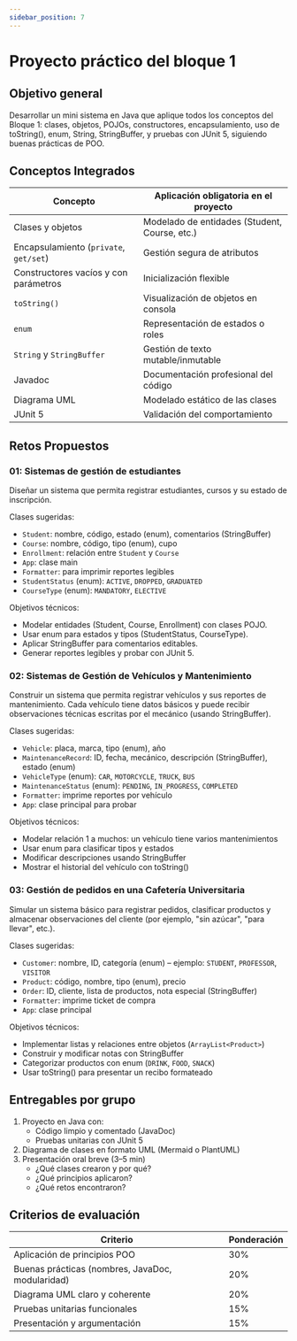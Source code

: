 ```yaml
---
sidebar_position: 7
---
```


# Proyecto práctico del bloque 1

## Objetivo general

Desarrollar un mini sistema en Java que aplique todos los conceptos del Bloque 1: clases, objetos, POJOs, constructores, encapsulamiento, uso de toString(), enum, String, StringBuffer, y pruebas con JUnit 5, siguiendo buenas prácticas de POO.

## Conceptos Integrados

|Concepto|Aplicación obligatoria en el proyecto|
|--|--|
|Clases y objetos|Modelado de entidades (Student, Course, etc.)|
|Encapsulamiento (`private`, `get/set`)|Gestión segura de atributos|
|Constructores vacíos y con parámetros|Inicialización flexible|
|`toString()`|Visualización de objetos en consola|
|`enum`|Representación de estados o roles|
|`String` y `StringBuffer`|Gestión de texto mutable/inmutable|
|Javadoc|Documentación profesional del código|
|Diagrama UML|Modelado estático de las clases|
|JUnit 5|Validación del comportamiento|

## Retos Propuestos

### 01: Sistemas de gestión de estudiantes

Diseñar un sistema que permita registrar estudiantes, cursos y su estado de inscripción.

Clases sugeridas:

- `Student`: nombre, código, estado (enum), comentarios (StringBuffer)
- `Course`: nombre, código, tipo (enum), cupo
- `Enrollment`: relación entre `Student` y `Course`
- `App`: clase main
- `Formatter`: para imprimir reportes legibles
- `StudentStatus` (enum): `ACTIVE`, `DROPPED`, `GRADUATED`
- `CourseType` (enum): `MANDATORY`, `ELECTIVE`

Objetivos técnicos:

- Modelar entidades (Student, Course, Enrollment) con clases POJO.
- Usar enum para estados y tipos (StudentStatus, CourseType).
- Aplicar StringBuffer para comentarios editables.
- Generar reportes legibles y probar con JUnit 5.

### 02: Sistemas de Gestión de Vehículos y Mantenimiento

Construir un sistema que permita registrar vehículos y sus reportes de mantenimiento. Cada vehículo tiene datos básicos y puede recibir observaciones técnicas escritas por el mecánico (usando StringBuffer).

Clases sugeridas:

- `Vehicle`: placa, marca, tipo (enum), año
- `MaintenanceRecord`: ID, fecha, mecánico, descripción (StringBuffer), estado (enum)
- `VehicleType` (enum): `CAR`, `MOTORCYCLE`, `TRUCK`, `BUS`
- `MaintenanceStatus` (enum): `PENDING`, `IN_PROGRESS`, `COMPLETED`
- `Formatter`: imprime reportes por vehículo
- `App`: clase principal para probar

Objetivos técnicos:

- Modelar relación 1 a muchos: un vehículo tiene varios mantenimientos
- Usar enum para clasificar tipos y estados
- Modificar descripciones usando StringBuffer
- Mostrar el historial del vehículo con toString()

### 03: Gestión de pedidos en una Cafetería Universitaria

Simular un sistema básico para registrar pedidos, clasificar productos y almacenar observaciones del cliente (por ejemplo, "sin azúcar", "para llevar", etc.).

Clases sugeridas:

- `Customer`: nombre, ID, categoría (enum) – ejemplo: `STUDENT`, `PROFESSOR`, `VISITOR`
- `Product`: código, nombre, tipo (enum), precio
- `Order`: ID, cliente, lista de productos, nota especial (StringBuffer)
- `Formatter`: imprime ticket de compra
- `App`: clase principal

Objetivos técnicos:

- Implementar listas y relaciones entre objetos (`ArrayList<Product>`)
- Construir y modificar notas con StringBuffer
- Categorizar productos con enum (`DRINK`, `FOOD`, `SNACK`)
- Usar toString() para presentar un recibo formateado

## Entregables por grupo

1. Proyecto en Java con:
   - Código limpio y comentado (JavaDoc)
   - Pruebas unitarias con JUnit 5
2. Diagrama de clases en formato UML (Mermaid o PlantUML)
3. Presentación oral breve (3–5 min)
   - ¿Qué clases crearon y por qué?
   - ¿Qué principios aplicaron?
   - ¿Qué retos encontraron?

## Criterios de evaluación

|Criterio|Ponderación|
|--|--|
|Aplicación de principios POO|30%|
|Buenas prácticas (nombres, JavaDoc, modularidad)|20%|
|Diagrama UML claro y coherente|20%|
|Pruebas unitarias funcionales|15%|
|Presentación y argumentación|15%|
